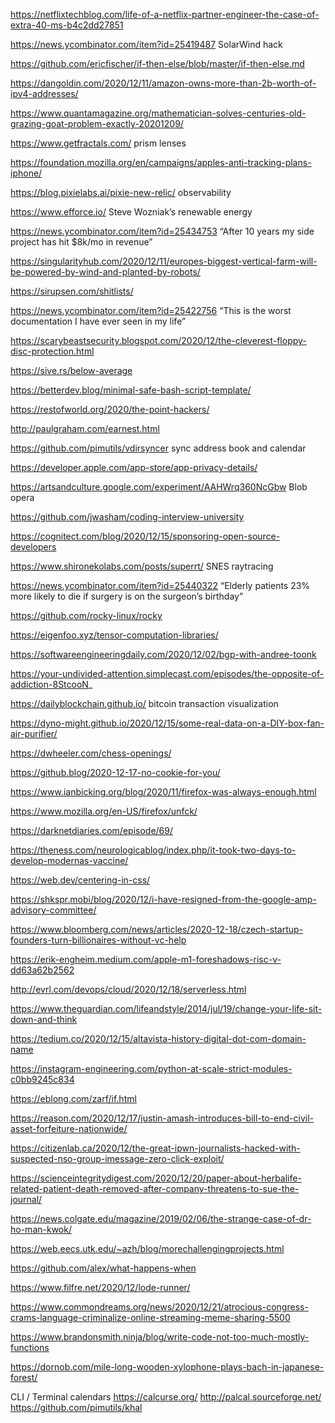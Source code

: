 https://netflixtechblog.com/life-of-a-netflix-partner-engineer-the-case-of-extra-40-ms-b4c2dd27851

https://news.ycombinator.com/item?id=25419487 SolarWind hack

https://github.com/ericfischer/if-then-else/blob/master/if-then-else.md

https://dangoldin.com/2020/12/11/amazon-owns-more-than-2b-worth-of-ipv4-addresses/

https://www.quantamagazine.org/mathematician-solves-centuries-old-grazing-goat-problem-exactly-20201209/

https://www.getfractals.com/ prism lenses

https://foundation.mozilla.org/en/campaigns/apples-anti-tracking-plans-iphone/

https://blog.pixielabs.ai/pixie-new-relic/ observability

https://www.efforce.io/ Steve Wozniak’s renewable energy

https://news.ycombinator.com/item?id=25434753 “After 10 years my side project has hit $8k/mo in revenue”

https://singularityhub.com/2020/12/11/europes-biggest-vertical-farm-will-be-powered-by-wind-and-planted-by-robots/

https://sirupsen.com/shitlists/

https://news.ycombinator.com/item?id=25422756 “This is the worst documentation I have ever seen in my life” 

https://scarybeastsecurity.blogspot.com/2020/12/the-cleverest-floppy-disc-protection.html

https://sive.rs/below-average

https://betterdev.blog/minimal-safe-bash-script-template/

https://restofworld.org/2020/the-point-hackers/

http://paulgraham.com/earnest.html

https://github.com/pimutils/vdirsyncer sync address book and calendar

https://developer.apple.com/app-store/app-privacy-details/

https://artsandculture.google.com/experiment/AAHWrq360NcGbw Blob opera

https://github.com/jwasham/coding-interview-university

https://cognitect.com/blog/2020/12/15/sponsoring-open-source-developers

https://www.shironekolabs.com/posts/superrt/ SNES raytracing

https://news.ycombinator.com/item?id=25440322 “Elderly patients 23% more likely to die if surgery is on the surgeon’s birthday”

https://github.com/rocky-linux/rocky

https://eigenfoo.xyz/tensor-computation-libraries/

https://softwareengineeringdaily.com/2020/12/02/bgp-with-andree-toonk

https://your-undivided-attention.simplecast.com/episodes/the-opposite-of-addiction-8StcooN_

https://dailyblockchain.github.io/ bitcoin transaction visualization

https://dyno-might.github.io/2020/12/15/some-real-data-on-a-DIY-box-fan-air-purifier/

https://dwheeler.com/chess-openings/

https://github.blog/2020-12-17-no-cookie-for-you/

https://www.ianbicking.org/blog/2020/11/firefox-was-always-enough.html

https://www.mozilla.org/en-US/firefox/unfck/

https://darknetdiaries.com/episode/69/

https://theness.com/neurologicablog/index.php/it-took-two-days-to-develop-modernas-vaccine/

https://web.dev/centering-in-css/

https://shkspr.mobi/blog/2020/12/i-have-resigned-from-the-google-amp-advisory-committee/

https://www.bloomberg.com/news/articles/2020-12-18/czech-startup-founders-turn-billionaires-without-vc-help

https://erik-engheim.medium.com/apple-m1-foreshadows-risc-v-dd63a62b2562

http://evrl.com/devops/cloud/2020/12/18/serverless.html

https://www.theguardian.com/lifeandstyle/2014/jul/19/change-your-life-sit-down-and-think

https://tedium.co/2020/12/15/altavista-history-digital-dot-com-domain-name

https://instagram-engineering.com/python-at-scale-strict-modules-c0bb9245c834

https://eblong.com/zarf/if.html

https://reason.com/2020/12/17/justin-amash-introduces-bill-to-end-civil-asset-forfeiture-nationwide/

https://citizenlab.ca/2020/12/the-great-ipwn-journalists-hacked-with-suspected-nso-group-imessage-zero-click-exploit/

https://scienceintegritydigest.com/2020/12/20/paper-about-herbalife-related-patient-death-removed-after-company-threatens-to-sue-the-journal/

https://news.colgate.edu/magazine/2019/02/06/the-strange-case-of-dr-ho-man-kwok/

https://web.eecs.utk.edu/~azh/blog/morechallengingprojects.html

https://github.com/alex/what-happens-when

https://www.filfre.net/2020/12/lode-runner/

https://www.commondreams.org/news/2020/12/21/atrocious-congress-crams-language-criminalize-online-streaming-meme-sharing-5500

https://www.brandonsmith.ninja/blog/write-code-not-too-much-mostly-functions

https://dornob.com/mile-long-wooden-xylophone-plays-bach-in-japanese-forest/

CLI / Terminal calendars
https://calcurse.org/
http://palcal.sourceforge.net/
https://github.com/pimutils/khal
